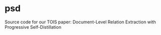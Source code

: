 # psd
Source code for our TOIS paper: Document-Level Relation Extraction with Progressive Self-Distillation
